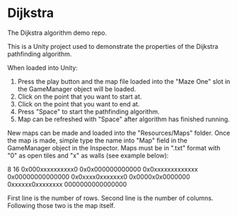 # Dijkstra
The Dijkstra algorithm demo repo.

This is a Unity project used to demonstrate the properties of the Dijkstra pathfinding algorithm.

When loaded into Unity:

 1. Press the play button and the map file loaded into the "Maze One" slot in the GameManager object will be loaded.
 2. Click on the point that you want to start at.
 3. Click on the point that you want to end at.
 4. Press "Space" to start the pathfinding algorithm.
 5. Map can be refreshed with "Space" after algorithm has finished running.
 
 New maps can be made and loaded into the "Resources/Maps" folder. Once the map is made, simple type the name into "Map" field in the GameManager object in the Inspector. Maps must be in "<FILENAME>.txt" format with "0" as open tiles and "x" as walls (see example below):
  
8
16
0x000xxxxxxxxxx0
0x0x000000000000
0x0xxxxxxxxxxxxx
0x00000000000000
0x0xxxx0xxxxxxx0
0x0000x0x0000000
0xxxxxx0xxxxxxxx
0000000000000000

First line is the number of rows. Second line is the number of columns. Following those two is the map itself.
